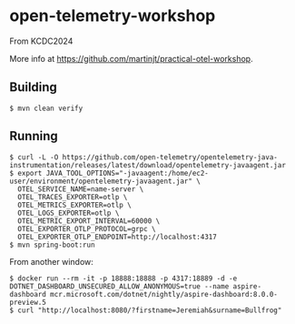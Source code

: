 # open-telemetry-workshop

From KCDC2024

More info at https://github.com/martinjt/practical-otel-workshop.

## Building

```console
$ mvn clean verify
```

## Running

```console
$ curl -L -O https://github.com/open-telemetry/opentelemetry-java-instrumentation/releases/latest/download/opentelemetry-javaagent.jar
$ export JAVA_TOOL_OPTIONS="-javaagent:/home/ec2-user/environment/opentelemetry-javaagent.jar" \
  OTEL_SERVICE_NAME=name-server \
  OTEL_TRACES_EXPORTER=otlp \
  OTEL_METRICS_EXPORTER=otlp \
  OTEL_LOGS_EXPORTER=otlp \
  OTEL_METRIC_EXPORT_INTERVAL=60000 \
  OTEL_EXPORTER_OTLP_PROTOCOL=grpc \
  OTEL_EXPORTER_OTLP_ENDPOINT=http://localhost:4317
$ mvn spring-boot:run
```

From another window:

```console
$ docker run --rm -it -p 18888:18888 -p 4317:18889 -d -e DOTNET_DASHBOARD_UNSECURED_ALLOW_ANONYMOUS=true --name aspire-dashboard mcr.microsoft.com/dotnet/nightly/aspire-dashboard:8.0.0-preview.5
$ curl "http://localhost:8080/?firstname=Jeremiah&surname=Bullfrog"
```
